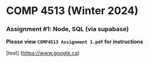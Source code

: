 # COMP 4513 (Winter 2024)
### Assignment #1: Node, SQL (via supabase)

**Please view `COMP4513 Assignment 1.pdf` for instructions**

[test] (https://www.google.ca)
  
